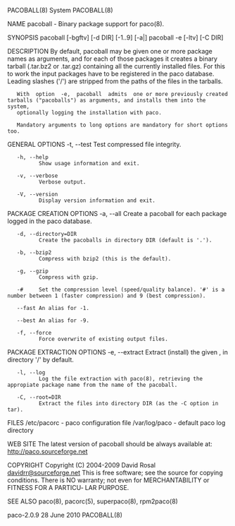 PACOBALL(8)                                                           System                                                           PACOBALL(8)

NAME
       pacoball - Binary package support for paco(8).

SYNOPSIS
       pacoball [-bgftv] [-d DIR] [-1..9] [-a|<packages>]
       pacoball -e [-ltv] [-C DIR] <pacoballs>

DESCRIPTION
       By  default,  pacoball  may  be  given  one  or more package names as arguments, and for each of those packages it creates a binary tarball
       (.tar.bz2 or .tar.gz) containing all the currently installed files. For this to work the input packages have to be registered in  the  paco
       database.
       Leading slashes ('/') are stripped from the paths of the files in the tarballs.

       With  option  -e,  pacoball  admits  one or more previously created tarballs ("pacoballs") as arguments, and installs them into the system,
       optionally logging the installation with paco.

       Mandatory arguments to long options are mandatory for short options too.

GENERAL OPTIONS
       -t, --test
              Test compressed file integrity.

       -h, --help
              Show usage information and exit.

       -v, --verbose
              Verbose output.

       -V, --version
              Display version information and exit.

PACKAGE CREATION OPTIONS
       -a, --all
              Create a pacoball for each package logged in the paco database.

       -d, --directory=DIR
              Create the pacoballs in directory DIR (default is '.').

       -b, --bzip2
              Compress with bzip2 (this is the default).

       -g, --gzip
              Compress with gzip.

       -#     Set the compression level (speed/quality balance). '#' is a number between 1 (faster compression) and 9 (best compression).

       --fast An alias for -1.

       --best An alias for -9.

       -f, --force
              Force overwrite of existing output files.

PACKAGE EXTRACTION OPTIONS
       -e, --extract
              Extract (install) the given <pacoballs>, in directory '/' by default.

       -l, --log
              Log the file extraction with paco(8), retrieving the appropiate package name from the name of the pacoball.

       -C, --root=DIR
              Extract the files into directory DIR (as the -C option in tar).

FILES
       /etc/pacorc - paco configuration file
       /var/log/paco - default paco log directory

WEB SITE
       The latest version of pacoball should be always available at:
            http://paco.sourceforge.net

COPYRIGHT
       Copyright (C) 2004-2009 David Rosal <davidrr@sourceforge.net>
       This is free software; see the source for copying conditions.  There is NO warranty; not even for MERCHANTABILITY or FITNESS FOR A PARTICU‐
       LAR PURPOSE.

SEE ALSO
       paco(8), pacorc(5), superpaco(8), rpm2paco(8)

paco-2.0.9                                                         28 June 2010                                                        PACOBALL(8)
